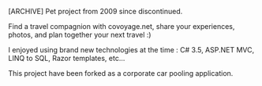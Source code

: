 [ARCHIVE] Pet project from 2009 since discontinued.

Find a travel compagnion with covoyage.net, share your experiences, photos, and plan together your next travel :)

I enjoyed using brand new technologies at the time : C# 3.5, ASP.NET MVC, LINQ to SQL, Razor templates, etc...

This project have been forked as a corporate car pooling application.